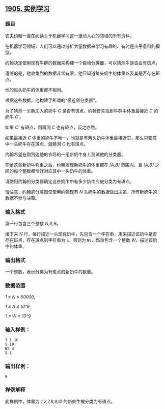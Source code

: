 ## [1905. 实例学习](https://www.acwing.com/problem/content/1907/)

### 题目

农夫约翰一直在阅读关于机器学习这一激动人心的领域的所有资料。

在机器学习领域，人们可以通过分析大量数据来学习有趣的、有时是出乎意料的模型。

约翰决定使用现有牛群的数据来构建一个自动分类器，可以猜测牛是否会有斑点。

遗憾的是，他收集到的数据非常有限，他只知道每头奶牛的体重以及其是否存在斑点。

他的每头奶牛的体重都不相同。

根据这些数据，他构建了所谓的“最近邻分类器”。

为了猜测一头新加入的奶牛 *C* 是否有斑点，约翰首先找到牛群中体重最接近 *C* 的奶牛 *C’*。

如果 *C’* 有斑点，则猜测 *C* 也有斑点，反之亦然。

如果最接近 *C* 体重的奶牛不唯一，也就是有两头奶牛体重最接近它，那么只要其中一头奶牛存在斑点，就猜测 *C* 也有斑点。

约翰希望在刚到达他的农场的一组新奶牛身上测试他的分类器。

在给这些新奶牛称重之后，约翰发现新奶牛的体重都在 *[A,B]* 范围内，且 *[A,B]* 之间的每个整数都恰好对应其中一头奶牛的体重。

请使用约翰的分类器确定这些奶牛中有多少奶牛应被分类为有斑点。

请注意，约翰的分类器仅使用约翰现有 *N* 头奶牛的数据做出决策，所有新奶牛的数据不参与决策。

### 输入格式

第一行包含三个整数 *N,A,B*。

接下来 *N* 行，每行描述一头现有奶牛，先包含一个字符串，用来描述该奶牛是否存在斑点，存在斑点则字符串为 `S`，否则为 `NS`，然后包含一个整数 *W*，描述该奶牛的体重。

### 输出格式

一个整数，表示分类为有斑点的新奶牛的数量。

### 数据范围

*1 ≤ N ≤ 50000*,

*1 ≤ A ≤ 10^9*,

*1 ≤ W ≤ 10^9*

### 输入样例：

```
3 1 10
S 10
NS 4
S 1
```

### 输出样例：

```
6
```

### 样例解释

此样例中，体重为 *1,2,7,8,9,10* 的新奶牛被分类为有斑点。
